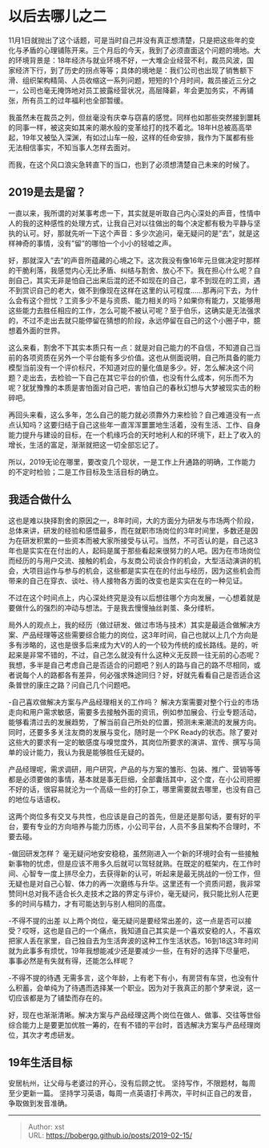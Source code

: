 # 以后去哪儿之二


11月1日就抛出了这个话题，可是当时自己并没有真正想清楚，只是把这些年的变化与矛盾的心理铺陈开来。三个月后的今天，我到了必须直面这个问题的境地。大的环境背景是：18年经济与就业环境不好，一大堆企业经营不利，裁员风波，国家经济下行，到了历史的拐点等等；具体的境地是：我们公司也出现了销售额下滑、组织架构精简、人员收缩这一系列问题，短短的1个月时间，裁员接近三分之一，公司也毫无掩饰地对员工披露经营状况，高层降薪，年会更加务实，不再铺张，所有员工的过年福利也全部暂缓。

我虽然未在裁员之列，但丝毫没有庆幸与窃喜的感觉。同样也如那些突然接到噩耗的同事一样，被这突如其来的潮水般的变革给打的找不着北。18年H总被高高举起，19年又被坠入深渊，有如过山车一般，这样的任命安排，我作为下属都有些无法相信事实，不知当事人怎样去面对。

而我，在这个风口浪尖急转直下的当口，也到了必须想清楚自己未来的时候了。

## 2019是去是留？

一直以来，我所谓的对某事考虑一下，其实就是听取自己内心深处的声音，性情中人的我的这种感性的处理方式，让我自己对以往做出的每个决定都有极为平静与坚执的认可。好，那就先听一下这个声音：多少次追问，毫无疑问的是”去”，就是这样神奇的事情，没有”留”的哪怕一个小小的轻嘘之声。

好，那就深入”去”的声音所蕴藏的心境之下。这次我没有像16年元旦做决定时那样的干脆利落，我感觉内心无比矛盾、纠结与割舍、放心不下。我在担心什么呢？自剖自己，其实无非是怕自己出来后混的还不如现在的自己，拿不到现在的工资，遇不到赏识自己的老大，做不到像现在这样在这里的认可程度……那再问下去，为什么会有这个担忧？工资多少不是与资质、能力相关的吗？如果你有能力，又能够用这些能力去胜任相应的工作，怎么可能不被认可呢？至于伯乐，这确实是无法强求的，不过不走出去就只能停留在猜想的阶段，永远停留在自己的这个小圈子中，臆想着外面的世界。

这么来看，割舍不下其实本质只有一点：就是对自己能力的不自信，不知道自己当前的各项资质在另外一个平台能有多少价值。这也从侧面说明，自己所具备的能力模型当前没有一个评价标尺，不知道对应的量化值是多少。好，怎么解决这个问题？走出去，去检验一下自己在其它平台的价值，也没有什么成本，何乐而不为呢？犹犹豫豫的本质是害怕面对自己吧，害怕自己的春秋幻想与大梦被现实击的粉碎吧。

再回头来看，这么多年，怎么自己的能力就必须靠外力来检验？自己难道没有一点点认知吗？这要归结于自己这些年一直浑浑噩噩地生活着，没有生活、工作、自身能力提升与建设的目标，在一个机缘巧合的天时地利人和的环境下，赶上了收入的增长，生活的富足，渐渐就把这一切全部忘记了。

所以，2019无论在哪里，要改变几个现状，一是工作上升通路的明确，工作能力的不定时检验；二是工作目标及生活目标的确立。

## 我适合做什么
这也是难以抉择割舍的原因之一，8年时间，大的方面分为研发与市场两个阶段，总体来讲，研发的经验和感悟最多，而在就职市场岗位的3年时间里，多数还是因为在研发积累的一些资本而被大家所接受与认可。当然，不可否认的是，自己这3年也是实实在在付出的人，起码是属于那些看起来很努力的人吧。因为在市场岗位而经历的与用户交流、接触的机会，与友商公司谈合作的机会，大型活动演讲的机会，大项目运作与参与的机会，这些都是实实在在的付出与经历，因为这些机会而带来的自己在穿衣、谈吐、待人接物各方面的改变也是实实在在的一种见证。

不过在这个时间点上，内心深处终究是没有以后想往哪个方向发展，一心想着就是要做什么的强烈的冲动与想法。于是我去慢慢抽丝剥茧、条分缕析。

局外人的观点上，我的经历（做过研发、做过市场与技术）其实是最适合做解决方案、产品经理等这些需要综合能力的岗位，这3年时间，自己也就以上几个方向是多有涉略的，这也是很多后来成为大V的人的一个较为传统的成长路线。是的，听起来是非常不错的，不过，自己怎么就没有什么这种义无反顾一往无前的心态呢？我想，多半是自己考虑自己是否适合的问题吧？别人的路与自己的路不尽相同，或者说每个人的路都各有差异，何必强求殊途同归？好，好就先看看自己是否适合这条普世的康庄之路？问自己几个问题吧。

-自己喜欢做解决方案与产品经理相关的工作吗？
解决方案需要对整个行业的市场走向和用户需求敏感，需要多去接触外面的资讯，例如参加展会、行业专题活动，能够看清过去的发展趋势，了解当前自己所处的位置，预测未来潮流的发展方向。同时，还要多多关注友商的发展与变化，随时是一个PK Ready的状态。除了要对这些大的要求有一定的敏感度与嗅觉度外，其岗位所要求的演讲、宣传、撰写与简单的设计能力，我认为我是能够胜任无疑的。

产品经理呢，需求调研，用户研究，产品的与方案的雏形、包装、推广、营销等等都是必须要做的事情，基本就是事无巨细，全部囊括其中，这个度，在小公司把握不好的话，很容易就沦为一个高级一些的打杂工，哪里需要就去哪里，也没有自己的地位与话语权。

这两个岗位多有交叉与共性，也应该是自己的首先，但是还是那句话，要有好的平台，要有专业的方向培养与能力历练，小公司平台，人员不多且架构不合理时，不要去碰。

-做回研发怎样？
毫无疑问地安安稳稳，虽然刚进入一个新的环境时会有一些接触新事物的忧虑，但是应该不用多久后就可以驾轻就熟。在既定的框架内，在工作时间、心智专一度上拼尽全力，去获得新的认可，听起来是最无挑战的一份工作，但无疑也是对自己心智、体力的再一次磨练与升华。这里还有一个资质问题，我非常赞同H总对我不适合长久走技术之路的界定与评价，毫无疑问，我只能比别人花更多的时间与精力，才有可能达到与别人相同的高度。

-不得不提的出差
以上两个岗位，毫无疑问是要经常出差的，这一点是否可以接受？哎呀，这也是自己的一个痛点，我知道自己其实是一个喜欢安稳的人，不喜欢把家人丢在家里，自己独自去为生活奔波的这种工作生活状态。16到18这3年时间就为此事多有烦忧，19年我想能减少还是要减少一些，在有好的选择下尽量吧，事事必然是有失就有得，还能怎么样呢？

-不得不提的待遇
无需多言，这个年龄，上有老下有小，有房贷有车贷，也没有什么积蓄，会单纯为了待遇而选择某一个职业。因为对于我真正的那个梦来说，这一切应该都是为了铺垫而存在的。

好，现在也渐渐清晰。解决方案与产品经理这两个岗位在做人、做事、交往等世俗综合能力上是要更加优胜一筹的，在有不错的平台时，首选解决方案与产品经理岗位，其次才考虑研发。

## 19年生活目标
安居杭州，让父母与老婆过的开心，没有后顾之忧。
坚持写作，不限题材，每周至少更新一篇。
坚持学习英语，每周一点英语打卡两次，平时纠正自己的发音，争取做到发音准确。

---

> Author: xst  
> URL: https://bobergo.github.io/posts/2019-02-15/  

